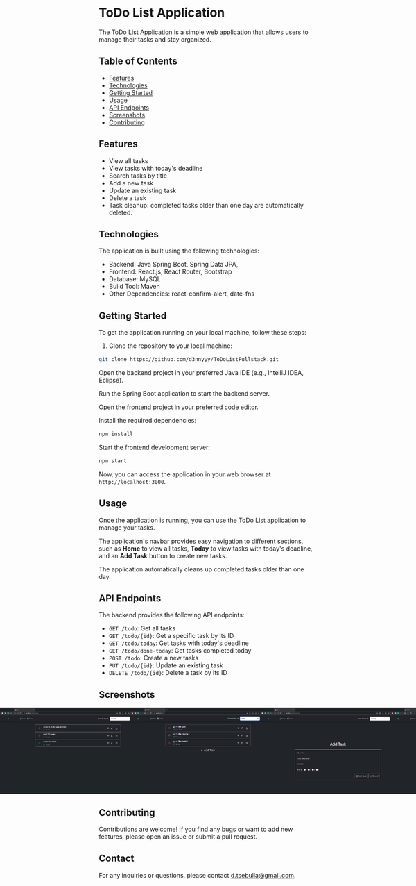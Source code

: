 # ToDo List Application

The ToDo List Application is a simple web application that allows users to manage their tasks and stay organized.

## Table of Contents

- [Features](#features)
- [Technologies](#technologies)
- [Getting Started](#getting-started)
- [Usage](#usage)
- [API Endpoints](#api-endpoints)
- [Screenshots](#screenshots)
- [Contributing](#contributing)

## Features

- View all tasks
- View tasks with today's deadline
- Search tasks by title
- Add a new task
- Update an existing task
- Delete a task
- Task cleanup: completed tasks older than one day are automatically deleted.

## Technologies

The application is built using the following technologies:

- Backend: Java Spring Boot, Spring Data JPA, 
- Frontend: React.js, React Router, Bootstrap
- Database: MySQL
- Build Tool: Maven
- Other Dependencies: react-confirm-alert, date-fns

## Getting Started

To get the application running on your local machine, follow these steps:

1. Clone the repository to your local machine:

```bash
git clone https://github.com/d3nnyyy/ToDoListFullstack.git
```
Open the backend project in your preferred Java IDE (e.g., IntelliJ IDEA, Eclipse).

Run the Spring Boot application to start the backend server.

Open the frontend project in your preferred code editor.

Install the required dependencies:

```bash
npm install
```

Start the frontend development server:
```bash
npm start
```

Now, you can access the application in your web browser at `http://localhost:3000`.

## Usage

Once the application is running, you can use the ToDo List application to manage your tasks. 

The application's navbar provides easy navigation to different sections, such as **Home** to view all tasks, **Today** to view tasks with today's deadline, and an **Add Task** button to create new tasks.

The application automatically cleans up completed tasks older than one day.

## API Endpoints

The backend provides the following API endpoints:

- `GET /todo`: Get all tasks
- `GET /todo/{id}`: Get a specific task by its ID
- `GET /todo/today`: Get tasks with today's deadline
- `GET /todo/done-today`: Get tasks completed today
- `POST /todo`: Create a new tasks
- `PUT /todo/{id}`: Update an existing task
- `DELETE /todo/{id}`: Delete a task by its ID

## Screenshots 
<div style="display: flex; justify-content: center;">
<img src="images/allTasks.jpg" alt="Alt Text" width="300" height="200">
<img src="images/todaysTasks.jpg" alt="Alt Text" width="300" height="200">
<img src="images/searchTasks.jpg" alt="Alt Text" width="300" height="200">
<img src="images/addTask.jpg" alt="Alt Text" width="300" height="200">
<img src="images/editTask.jpg" alt="Alt Text" width="300" height="200">
</div>

## Contributing

Contributions are welcome! If you find any bugs or want to add new features, please open an issue or submit a pull request.

## Contact
For any inquiries or questions, please contact <d.tsebulia@gmail.com>.
